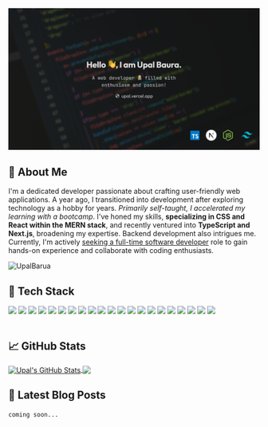 <img src="images/banner.png" alt="banner">

## 💁 About Me

I'm a dedicated developer passionate about crafting user-friendly web applications. A year ago, I transitioned into development after exploring technology as a hobby for years. _Primarily self-taught, I accelerated my learning with a bootcamp_. I've honed my skills, **specializing in CSS and React within the MERN stack**, and recently ventured into **TypeScript and Next.js**, broadening my expertise. Backend development also intrigues me. Currently, I'm actively <u>seeking a full-time software developer</u> role to gain hands-on experience and collaborate with coding enthusiasts.

<p align="left"> <img src="https://komarev.com/ghpvc/?username=UpalBarua&label=Profile%20views&color=1DA8C3&style=flat" alt="UpalBarua"  align="left" /></p>

<br/>

## 🧰 Tech Stack

<div>
  <img src="https://img.shields.io/badge/HTML5-E34F26?style=for-the-badge&logo=html5&logoColor=white" />
  <img src="https://img.shields.io/badge/CSS3-1572B6?style=for-the-badge&logo=css3&logoColor=white" />
  <img src="https://img.shields.io/badge/Sass-CC6699?style=for-the-badge&logo=sass&logoColor=white" />
  <img src="https://img.shields.io/badge/Bootstrap-563D7C?style=for-the-badge&logo=bootstrap&logoColor=white" />
  <img src="https://img.shields.io/badge/Tailwind_CSS-38B2AC?style=for-the-badge&logo=tailwind-css&logoColor=white" />
  <img src="https://img.shields.io/badge/Chakra--UI-319795?style=for-the-badge&logo=chakra-ui&logoColor=white" />
  <img src="https://img.shields.io/badge/JavaScript-323330?style=for-the-badge&logo=javascript&logoColor=F7DF1E" />
  <img src="https://img.shields.io/badge/TypeScript-007ACC?style=for-the-badge&logo=typescript&logoColor=white" />
  <img src="https://img.shields.io/badge/React-20232A?style=for-the-badge&logo=react&logoColor=61DAFB" />
  <img src="https://img.shields.io/badge/next%20js-000000?style=for-the-badge&logo=nextdotjs&logoColor=white" />
  <img src="https://img.shields.io/badge/Redux-593D88?style=for-the-badge&logo=redux&logoColor=white" />
  <img src="https://img.shields.io/badge/Node%20js-339933?style=for-the-badge&logo=nodedotjs&logoColor=white" />
  <img src="https://img.shields.io/badge/firebase-ffca28?style=for-the-badge&logo=firebase&logoColor=black" />
  <img src="https://img.shields.io/badge/Express%20js-000000?style=for-the-badge&logo=express&logoColor=white" />
  <img src="https://img.shields.io/badge/MongoDB-4EA94B?style=for-the-badge&logo=mongodb&logoColor=white" />
  <img src="https://img.shields.io/badge/Python-FFD43B?style=for-the-badge&logo=python&logoColor=blue" />
  <img src="https://img.shields.io/badge/GIT-E44C30?style=for-the-badge&logo=git&logoColor=white" />
  <img src="https://img.shields.io/badge/Linux-FCC624?style=for-the-badge&logo=linux&logoColor=black" />
  <img src="https://img.shields.io/badge/Shell_Script-121011?style=for-the-badge&logo=gnu-bash&logoColor=white" />
  <img src="https://img.shields.io/badge/Figma-F24E1E?style=for-the-badge&logo=figma&logoColor=white" />
  <img src="https://img.shields.io/badge/NeoVim-%2357A143.svg?&style=for-the-badge&logo=neovim&logoColor=white" />
</div>

<br/>

## 📈 GitHub Stats

<a href="https://github.com/UpalBarua/UpalBarua">
  <img align="center" src="https://github-readme-stats.vercel.app/api?username=UpalBarua&show_icons=true&line_height=27&count_private=true&title_color=1DA8C3&text_color=c9cacc&icon_color=1DA8C3&bg_color=0D1117" alt="Upal's GitHub Stats" />
</a>
<a href="https://github.com/UpalBarua/UpalBarua" style="padding-right:10px">
  <img align="center" src="https://github-readme-stats.vercel.app/api/top-langs/?username=UpalBarua&hide=java,html,tex&title_color=1DA8C3&text_color=c9cacc&icon_color=1DA8C3&bg_color=0D1117&langs_count=3" />
</a>

<br/>

## 📕 Latest Blog Posts

`coming soon...`
